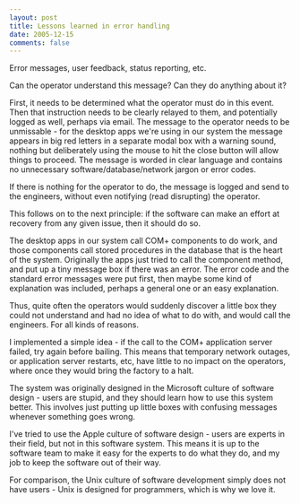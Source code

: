 ```yaml
---
layout: post
title: Lessons learned in error handling
date: 2005-12-15
comments: false
---
```


Error messages, user feedback, status reporting, etc.

Can the operator understand this message?
Can they do anything about it?

First, it needs to be determined what the operator must do in this event. Then that instruction needs to be clearly relayed to them, and potentially logged as well, perhaps via email. The message to the operator needs to be unmissable - for the desktop apps we're using in our system the message appears in big red letters in a separate modal box with a warning sound, nothing but deliberately using the mouse to hit the close button will allow things to proceed. The message is worded in clear language and contains no unnecessary software/database/network jargon or error codes.

If there is nothing for the operator to do, the message is logged and send to the engineers, without even notifying (read disrupting) the operator.

This follows on to the next principle: if the software can make an effort at recovery from any given issue, then it should do so.

The desktop apps in our system call COM+ components to do work, and those components call stored procedures in the database that is the heart of the system. Originally the apps just tried to call the component method, and put up a tiny message box if there was an error. The error code and the standard error messages were put first, then maybe some kind of explanation was included, perhaps a general one or an easy explanation.

Thus, quite often the operators would suddenly discover a little box they could not understand and had no idea of what to do with, and would call the engineers. For all kinds of reasons.

I implemented a simple idea - if the call to the COM+ application server failed, try again before bailing. This means that temporary network outages, or application server restarts, etc, have little to no impact on the operators, where once they would bring the factory to a halt.

The system was originally designed in the Microsoft culture of software design - users are stupid, and they should learn how to use this system better. This involves just putting up little boxes with confusing messages whenever something goes wrong.

I've tried to use the Apple culture of software design - users are experts in their field, but not in this software system. This means it is up to the software team to make it easy for the experts to do what they do, and my job to keep the software out of their way.

For comparison, the Unix culture of software development simply does not have users - Unix is designed for programmers, which is why we love it.
